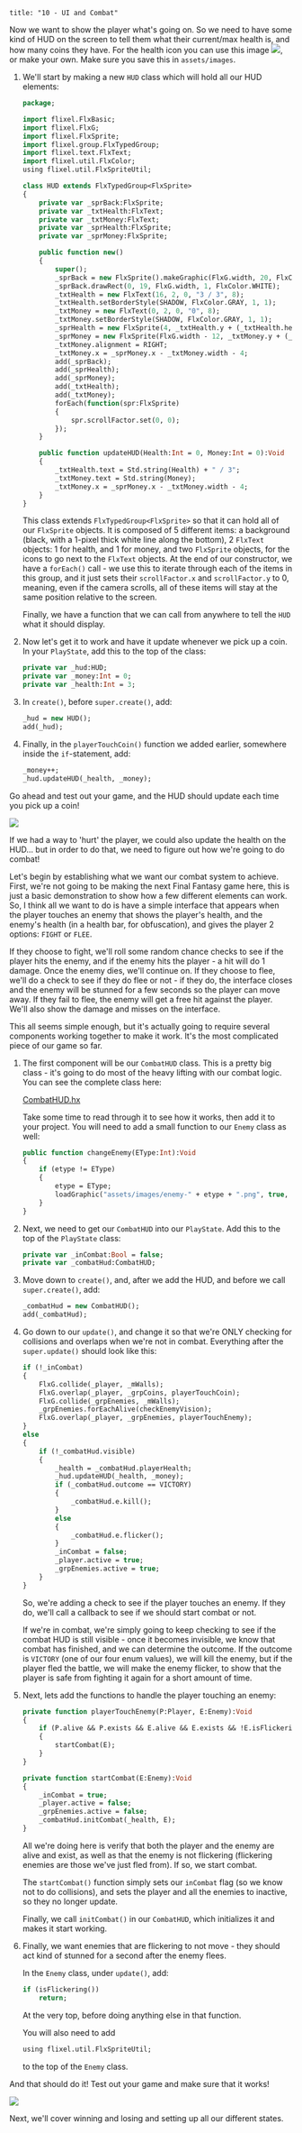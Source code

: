 ```
title: "10 - UI and Combat"
```

Now we want to show the player what's going on. So we need to have some kind of HUD on the screen to tell them what their current/max health is, and how many coins they have. For the health icon you can use this image ![](https://raw.githubusercontent.com/HaxeFlixel/flixel-demos/master/Tutorials/TurnBasedRPG/assets/images/health.png), or make your own. Make sure you save this in `assets/images`.

1. We'll start by making a new `HUD` class which will hold all our HUD elements:

	```haxe
	package;

	import flixel.FlxBasic;
	import flixel.FlxG;
	import flixel.FlxSprite;
	import flixel.group.FlxTypedGroup;
	import flixel.text.FlxText;
	import flixel.util.FlxColor;
	using flixel.util.FlxSpriteUtil;

	class HUD extends FlxTypedGroup<FlxSprite>
	{
		private var _sprBack:FlxSprite;
		private var _txtHealth:FlxText;
		private var _txtMoney:FlxText;
		private var _sprHealth:FlxSprite;
		private var _sprMoney:FlxSprite;

		public function new()
		{
			super();
			_sprBack = new FlxSprite().makeGraphic(FlxG.width, 20, FlxColor.BLACK);
			_sprBack.drawRect(0, 19, FlxG.width, 1, FlxColor.WHITE);
			_txtHealth = new FlxText(16, 2, 0, "3 / 3", 8);
			_txtHealth.setBorderStyle(SHADOW, FlxColor.GRAY, 1, 1);
			_txtMoney = new FlxText(0, 2, 0, "0", 8);
			_txtMoney.setBorderStyle(SHADOW, FlxColor.GRAY, 1, 1);
			_sprHealth = new FlxSprite(4, _txtHealth.y + (_txtHealth.height/2)  - 4, AssetPaths.health__png);
			_sprMoney = new FlxSprite(FlxG.width - 12, _txtMoney.y + (_txtMoney.height/2)  - 4, AssetPaths.coin__png);
			_txtMoney.alignment = RIGHT;
			_txtMoney.x = _sprMoney.x - _txtMoney.width - 4;
			add(_sprBack);
			add(_sprHealth);
			add(_sprMoney);
			add(_txtHealth);
			add(_txtMoney);
			forEach(function(spr:FlxSprite)
			{
				spr.scrollFactor.set(0, 0);
			});
		}

		public function updateHUD(Health:Int = 0, Money:Int = 0):Void
		{
			_txtHealth.text = Std.string(Health) + " / 3";
			_txtMoney.text = Std.string(Money);
			_txtMoney.x = _sprMoney.x - _txtMoney.width - 4;
		}
	}
	```

	This class extends `FlxTypedGroup<FlxSprite>` so that it can hold all of our `FlxSprite` objects. It is composed of 5 different items: a background (black, with a 1-pixel thick white line along the bottom), 2 `FlxText` objects: 1 for health, and 1 for money, and two `FlxSprite` objects, for the icons to go next to the `FlxText` objects. At the end of our constructor, we have a `forEach()` call - we use this to iterate through each of the items in this group, and it just sets their `scrollFactor.x` and `scrollFactor.y` to 0, meaning, even if the camera scrolls, all of these items will stay at the same position relative to the screen.

	Finally, we have a function that we can call from anywhere to tell the `HUD` what it should display.

2. Now let's get it to work and have it update whenever we pick up a coin. In your `PlayState`, add this to the top of the class:

	```haxe
	private var _hud:HUD;
	private var _money:Int = 0;
	private var _health:Int = 3;
	```

3. In `create()`, before `super.create()`, add:

	```haxe
	_hud = new HUD();
	add(_hud);
	```

4. Finally, in the `playerTouchCoin()` function we added earlier, somewhere inside the `if`-statement, add:

	```haxe
	_money++;
	_hud.updateHUD(_health, _money);
	```

Go ahead and test out your game, and the HUD should update each time you pick up a coin!

![](../images/01_tutorial/0019.png)

If we had a way to 'hurt' the player, we could also update the health on the HUD… but in order to do that, we need to figure out how we're going to do combat!

Let's begin by establishing what we want our combat system to achieve. First, we're not going to be making the next Final Fantasy game here, this is just a basic demonstration to show how a few different elements can work. So, I think all we want to do is have a simple interface that appears when the player touches an enemy that shows the player's health, and the enemy's health (in a health bar, for obfuscation), and gives the player 2 options: `FIGHT` or `FLEE`.

If they choose to fight, we'll roll some random chance checks to see if the player hits the enemy, and if the enemy hits the player - a hit will do 1 damage. Once the enemy dies, we'll continue on. If they choose to flee, we'll do a check to see if they do flee or not - if they do, the interface closes and the enemy will be stunned for a few seconds so the player can move away. If they fail to flee, the enemy will get a free hit against the player. We'll also show the damage and misses on the interface.

This all seems simple enough, but it's actually going to require several components working together to make it work. It's the most complicated piece of our game so far.

1. The first component will be our `CombatHUD` class. This is a pretty big class - it's going to do most of the heavy lifting with our combat logic. You can see the complete class here:

	[CombatHUD.hx](https://github.com/HaxeFlixel/flixel-demos/blob/master/Tutorials/TurnBasedRPG/source/CombatHUD.hx)

	Take some time to read through it to see how it works, then add it to your project. You will need to add a small function to our `Enemy` class as well:

	```haxe
	public function changeEnemy(EType:Int):Void
	{
	    if (etype != EType)
	    {
	        etype = EType;
	        loadGraphic("assets/images/enemy-" + etype + ".png", true, 16, 16);
	    }
	}
	```

2. Next, we need to get our `CombatHUD` into our `PlayState`. Add this to the top of the `PlayState` class:

	```haxe
	private var _inCombat:Bool = false;
	private var _combatHud:CombatHUD;
	```

3. Move down to `create()`, and, after we add the HUD, and before we call `super.create()`, add:

	```haxe
	_combatHud = new CombatHUD();
	add(_combatHud);
	```

4. Go down to our `update()`, and change it so that we're ONLY checking for collisions and overlaps when we're not in combat. Everything after the `super.update()` should look like this:

	```haxe
	if (!_inCombat)
	{
		FlxG.collide(_player, _mWalls);
		FlxG.overlap(_player, _grpCoins, playerTouchCoin);
		FlxG.collide(_grpEnemies, _mWalls);
		_grpEnemies.forEachAlive(checkEnemyVision);
		FlxG.overlap(_player, _grpEnemies, playerTouchEnemy);
	}
	else
	{
		if (!_combatHud.visible)
		{
			_health = _combatHud.playerHealth;
			_hud.updateHUD(_health, _money);
			if (_combatHud.outcome == VICTORY)
			{
				_combatHud.e.kill();
			}
			else
			{
				_combatHud.e.flicker();
			}
			_inCombat = false;
			_player.active = true;
			_grpEnemies.active = true;
		}
	}
	```

	So, we're adding a check to see if the player touches an enemy. If they do, we'll call a callback to see if we should start combat or not.

	If we're in combat, we're simply going to keep checking to see if the combat HUD is still visible - once it becomes invisible, we know that combat has finished, and we can determine the outcome. If the outcome is `VICTORY` (one of our four enum values), we will kill the enemy, but if the player fled the battle, we will make the enemy flicker, to show that the player is safe from fighting it again for a short amount of time.

5. Next, lets add the functions to handle the player touching an enemy:

	```haxe
	private function playerTouchEnemy(P:Player, E:Enemy):Void
	{
		if (P.alive && P.exists && E.alive && E.exists && !E.isFlickering())
		{
			startCombat(E);
		}
	}

	private function startCombat(E:Enemy):Void
	{
		_inCombat = true;
		_player.active = false;
		_grpEnemies.active = false;
		_combatHud.initCombat(_health, E);
	}
	```

	All we're doing here is verify that both the player and the enemy are alive and exist, as well as that the enemy is not flickering (flickering enemies are those we've just fled from). If so, we start combat.

	The `startCombat()` function simply sets our `inCombat` flag (so we know not to do collisions), and sets the player and all the enemies to inactive, so they no longer update.

	Finally, we call `initCombat()` in our `CombatHUD`, which initializes it and makes it start working.

6. Finally, we want enemies that are flickering to not move - they should act kind of stunned for a second after the enemy flees.

	In the `Enemy` class, under `update()`, add:

	```haxe
	if (isFlickering())
		return;
	```

	At the very top, before doing anything else in that function.

    You will also need to add

	```haxe
	using flixel.util.FlxSpriteUtil;
	```

	to the top of the `Enemy` class.

And that should do it! Test out your game and make sure that it works!

![](../images/01_tutorial/0020.png)

Next, we'll cover winning and losing and setting up all our different states.
